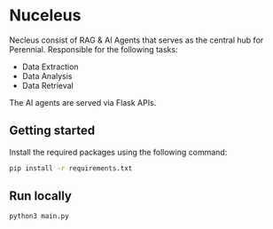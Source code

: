 # Nuceleus

Necleus consist of RAG & AI Agents that serves as the central hub for Perennial. Responsible for the following tasks:

- Data Extraction
- Data Analysis
- Data Retrieval

The AI agents are served via Flask APIs.

## Getting started

Install the required packages using the following command:

```bash
pip install -r requirements.txt
```

## Run locally

```bash
python3 main.py
```
